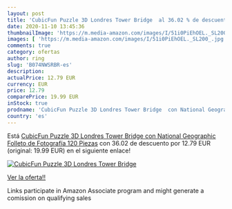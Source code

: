 ```yaml
---
layout: post
title: 'CubicFun Puzzle 3D Londres Tower Bridge  al 36.02 % de descuento'
date: 2020-11-10 13:45:36
thumbnailImage: 'https://m.media-amazon.com/images/I/51i0PiEhOEL._SL200_.jpg'
images: [ 'https://m.media-amazon.com/images/I/51i0PiEhOEL._SL200_.jpg' ]
comments: true
category: ofertas
author: ring
slug: 'B074NWSRBR-es'
description:
actualPrice: 12.79 EUR
currency: EUR
price: 12.79
comparePrice: 19.99 EUR
inStock: true
prodname: 'CubicFun Puzzle 3D Londres Tower Bridge  con National Geographic Folleto de Fotografía  120 Piezas'
country: 'es'
---
```


Está [CubicFun Puzzle 3D Londres Tower Bridge  con National Geographic Folleto de Fotografía  120 Piezas](https://www.amazon.es/dp/B074NWSRBR/?tag=tolees-21) con 36.02 de descuento por 12.79 EUR (original: 19.99 EUR) en el siguiente enlace!

[![CubicFun Puzzle 3D Londres Tower Bridge ](https://m.media-amazon.com/images/I/51i0PiEhOEL._SL200_.jpg)](https://www.amazon.es/dp/B074NWSRBR/?tag=tolees-21)

[Ver la oferta!!](https://www.amazon.es/dp/B074NWSRBR/?tag=tolees-21)

Links participate in Amazon Associate program and might generate a comission on qualifying sales


